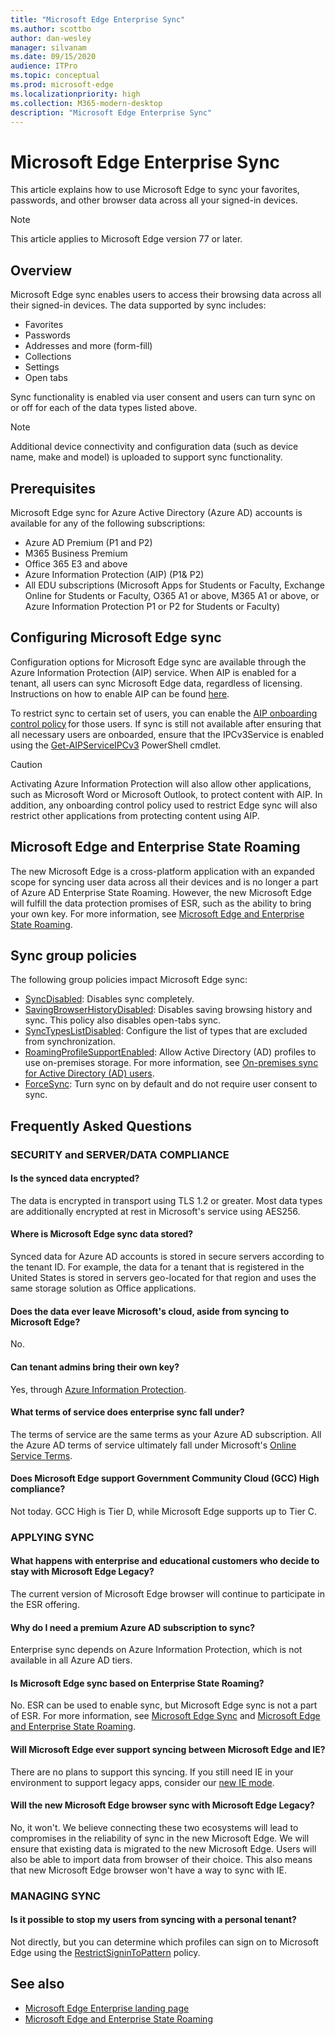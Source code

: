 ```yaml
---
title: "Microsoft Edge Enterprise Sync"
ms.author: scottbo
author: dan-wesley
manager: silvanam
ms.date: 09/15/2020
audience: ITPro
ms.topic: conceptual
ms.prod: microsoft-edge
ms.localizationpriority: high
ms.collection: M365-modern-desktop
description: "Microsoft Edge Enterprise Sync"
---
```


# Microsoft Edge Enterprise Sync

This article explains how to use Microsoft Edge to sync your favorites, passwords, and other browser data across all your signed-in devices.

> [!NOTE]
> This article applies to Microsoft Edge version 77 or later.

## Overview

Microsoft Edge sync enables users to access their browsing data across all their signed-in devices. The data supported by sync includes:

- Favorites
- Passwords
- Addresses and more (form-fill)
- Collections
- Settings
- Open tabs

Sync functionality is enabled via user consent and users can turn sync on or off for each of the data types listed above.

> [!NOTE]
> Additional device connectivity and configuration data (such as device name, make and model) is uploaded to support sync functionality.

## Prerequisites

Microsoft Edge sync for Azure Active Directory (Azure AD) accounts is available for any of the following subscriptions:

- Azure AD Premium (P1 and P2)
- M365 Business Premium
- Office 365 E3 and above
- Azure Information Protection (AIP) (P1& P2)
- All EDU subscriptions (Microsoft Apps for Students or Faculty, Exchange Online for Students or Faculty, O365 A1 or above, M365 A1 or above, or Azure Information Protection P1 or P2 for Students or Faculty)

## Configuring Microsoft Edge sync

Configuration options for Microsoft Edge sync are available through the Azure Information Protection (AIP) service. When AIP is enabled for a tenant, all users can sync Microsoft Edge data, regardless of licensing. Instructions on how to enable AIP can be found [here](https://docs.microsoft.com/azure/information-protection/activate-office365).

To restrict sync to certain set of users, you can enable the [AIP onboarding control policy](https://docs.microsoft.com/powershell/module/aipservice/set-aipserviceonboardingcontrolpolicy?view=azureipps) for those users. If sync is still not available after ensuring that all necessary users are onboarded, ensure that the IPCv3Service is enabled using the [Get-AIPServiceIPCv3](https://docs.microsoft.com/powershell/module/aipservice/get-aipserviceipcv3?view=azureipps)  PowerShell cmdlet.

> [!CAUTION]
> Activating Azure Information Protection will also allow other applications, such as Microsoft Word or Microsoft Outlook, to protect content with AIP. In addition, any onboarding control policy used to restrict Edge sync will also restrict other applications from protecting content using AIP.

## Microsoft Edge and Enterprise State Roaming

The new Microsoft Edge is a cross-platform application with an expanded scope for syncing user data across all their devices and is no longer a part of Azure AD Enterprise State Roaming. However, the new Microsoft Edge will fulfill the data protection promises of ESR, such as the ability to bring your own key. For more information, see [Microsoft Edge and Enterprise State Roaming](microsoft-edge-enterprise-state-roaming.md).

## Sync group policies

The following group policies impact Microsoft Edge sync:

- [SyncDisabled](https://docs.microsoft.com/deployedge/microsoft-edge-policies#syncdisabled): Disables sync completely.
- [SavingBrowserHistoryDisabled](https://docs.microsoft.com/deployedge/microsoft-edge-policies#savingbrowserhistorydisabled): Disables saving browsing history and sync. This policy also disables open-tabs sync.
- [SyncTypesListDisabled](https://docs.microsoft.com/DeployEdge/microsoft-edge-policies#synctypeslistdisabled): Configure the list of types that are excluded from synchronization.
- [RoamingProfileSupportEnabled](https://docs.microsoft.com/DeployEdge/microsoft-edge-policies#roamingprofilesupportenabled): Allow Active Directory (AD) profiles to use on-premises storage. For more information, see [On-premises sync for Active Directory (AD) users](https://docs.microsoft.com/DeployEdge/microsoft-edge-on-premises-sync).
- [ForceSync]( https://docs.microsoft.com/deployedge/microsoft-edge-policies#forcesync): Turn sync on by default and do not require user consent to sync.  

## Frequently Asked Questions

### SECURITY and SERVER/DATA COMPLIANCE

#### Is the synced data encrypted? 

The data is encrypted in transport using TLS 1.2 or greater. Most data types are additionally encrypted at rest in Microsoft's service using AES256. 

#### Where is Microsoft Edge sync data stored?

Synced data for Azure AD accounts is stored in secure servers according to the tenant ID. For example, the data for a tenant that is registered in the United States is stored in servers geo-located for that region and uses the same storage solution as Office applications.

#### Does the data ever leave Microsoft's cloud, aside from syncing to Microsoft Edge?

No.

#### Can tenant admins bring their own key?

Yes, through [Azure Information Protection](https://azure.microsoft.com/services/information-protection/).

#### What terms of service does enterprise sync fall under?

The terms of service are the same terms as your Azure AD subscription. All the Azure AD terms of service ultimately fall under Microsoft's [Online Service Terms](https://www.microsoft.com/licensing/product-licensing/products).

#### Does Microsoft Edge support Government Community Cloud (GCC) High compliance?

Not today. GCC High is Tier D, while Microsoft Edge supports up to Tier C.

### APPLYING SYNC

#### What happens with enterprise and educational customers who decide to stay with Microsoft Edge Legacy?

The current version of Microsoft Edge browser will continue to participate in the ESR offering.

#### Why do I need a premium Azure AD subscription to sync?

Enterprise sync depends on Azure Information Protection, which is not available in all Azure AD tiers.

#### Is Microsoft Edge sync based on Enterprise State Roaming?

No. ESR can be used to enable sync, but Microsoft Edge sync is not a part of ESR. For more information, see [Microsoft Edge Sync](microsoft-edge-enterprise-sync.md) and [Microsoft Edge and Enterprise State Roaming](microsoft-edge-enterprise-state-roaming.md).

#### Will Microsoft Edge ever support syncing between Microsoft Edge and IE?

There are no plans to support this syncing. If you still need IE in your environment to support legacy apps, consider our [new IE mode](https://docs.microsoft.com/deployedge/edge-ie-mode).

#### Will the new Microsoft Edge browser sync with Microsoft Edge Legacy?

No, it won't. We believe connecting these two ecosystems will lead to compromises in the reliability of sync in the new Microsoft Edge. We will ensure that existing data is migrated to the new Microsoft Edge. Users will also be able to import data from browser of their choice. This also means that new Microsoft Edge browser won't have a way to sync with IE.

### MANAGING SYNC

#### Is it possible to stop my users from syncing with a personal tenant?

Not directly, but you can determine which profiles can sign on to Microsoft Edge using the [RestrictSigninToPattern](https://docs.microsoft.com/deployedge/microsoft-edge-policies#restrictsignintopattern) policy.

## See also

- [Microsoft Edge Enterprise landing page](https://aka.ms/EdgeEnterprise)
- [Microsoft Edge and Enterprise State Roaming](microsoft-edge-enterprise-state-roaming.md)
